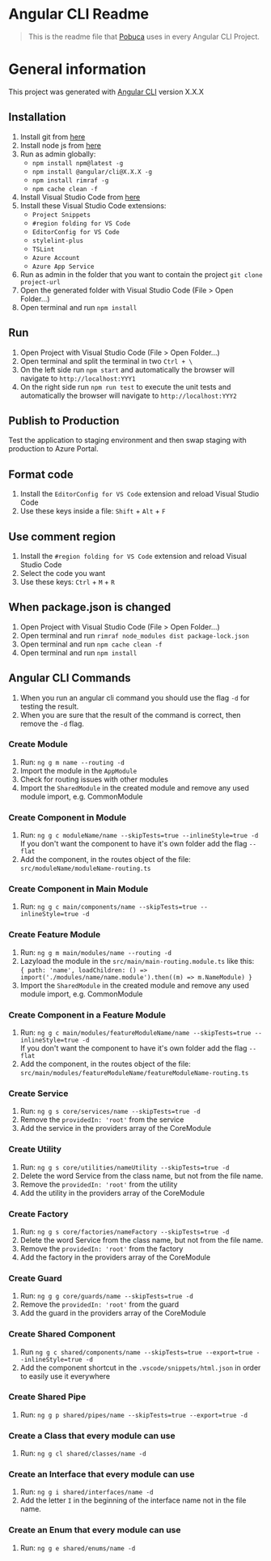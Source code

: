 # Angular CLI Readme
> This is the readme file that [Pobuca](https://www.pobuca.com) uses in every Angular CLI Project.


# General information
This project was generated with [Angular CLI](https://github.com/angular/angular-cli) version X.X.X


## Installation
 1. Install git from [here](https://git-scm.com/download/win)
 2. Install node js from [here](https://nodejs.org/en/download)
 3. Run as admin globally:   
    + `npm install npm@latest -g`  
    + `npm install @angular/cli@X.X.X -g` 
    + `npm install rimraf -g` 
    + `npm cache clean -f` 
 4. Install Visual Studio Code from [here](https://code.visualstudio.com) 
 5. Install these Visual Studio Code extensions:   
    + `Project Snippets`
    + `#region folding for VS Code`
    + `EditorConfig for VS Code`
    + `stylelint-plus`
    + `TSLint`
    + `Azure Account`
    + `Azure App Service`
 6. Run as admin in the folder that you want to contain the project `git clone project-url`
 7. Open the generated folder with Visual Studio Code (File > Open Folder...)
 8. Open terminal and run `npm install`


## Run
 1. Open Project with Visual Studio Code (File > Open Folder...)
 2. Open terminal and split the terminal in two `Ctrl + \`
 3. On the left side run `npm start` and automatically the browser will navigate to `http://localhost:YYY1`
 4. On the right side run `npm run test` to execute the unit tests and automatically the browser will navigate to `http://localhost:YYY2`


## Publish to Production
Test the application to staging environment and then swap staging with production to Azure Portal.


## Format code
 1. Install the `EditorConfig for VS Code` extension and reload Visual Studio Code
 2. Use these keys inside a file: `Shift` + `Alt` + `F`


## Use comment region
 1. Install the `#region folding for VS Code` extension and reload Visual Studio Code
 2. Select the code you want
 3. Use these keys: `Ctrl` + `M` + `R`


## When package.json is changed
 1. Open Project with Visual Studio Code (File > Open Folder...)
 2. Open terminal and run `rimraf node_modules dist package-lock.json`  
 3. Open terminal and run `npm cache clean -f`  
 4. Open terminal and run `npm install`  


## Angular CLI Commands
 1. When you run an angular cli command you should use the flag `-d` for testing the result.  
 2. When you are sure that the result of the command is correct, then remove the `-d` flag.

### Create Module
 1. Run: `ng g m name --routing -d`  
 2. Import the module in the `AppModule`
 3. Check for routing issues with other modules
 4. Import the `SharedModule` in the created module and remove any used module import, e.g. CommonModule

### Create Component in Module
 1. Run: `ng g c moduleName/name --skipTests=true --inlineStyle=true -d`    
    If you don't want the component to have it's own folder add the flag `--flat`
 2. Add the component, in the routes object of the file: `src/moduleName/moduleName-routing.ts`

### Create Component in Main Module
 1. Run: `ng g c main/components/name --skipTests=true --inlineStyle=true -d`

### Create Feature Module
 1. Run: `ng g m main/modules/name --routing -d`  
 2. Lazyload the module in the `src/main/main-routing.module.ts` like this:  
    `{ path: 'name', loadChildren: () => import('./modules/name/name.module').then((m) => m.NameModule) }`
 3. Import the `SharedModule` in the created module and remove any used module import, e.g. CommonModule

### Create Component in a Feature Module
 1. Run: `ng g c main/modules/featureModuleName/name --skipTests=true --inlineStyle=true -d`    
    If you don't want the component to have it's own folder add the flag `--flat`
 2. Add the component, in the routes object of the file: `src/main/modules/featureModuleName/featureModuleName-routing.ts`

### Create Service
 1. Run: `ng g s core/services/name --skipTests=true -d`  
 2. Remove the `providedIn: 'root'` from the service
 2. Add the service in the providers array of the CoreModule

### Create Utility
 1. Run: `ng g s core/utilities/nameUtility --skipTests=true -d`  
 2. Delete the word Service from the class name, but not from the file name.
 3. Remove the `providedIn: 'root'` from the utility
 4. Add the utility in the providers array of the CoreModule

### Create Factory
 1. Run: `ng g s core/factories/nameFactory --skipTests=true -d`
 2. Delete the word Service from the class name, but not from the file name.
 3. Remove the `providedIn: 'root'` from the factory
 4. Add the factory in the providers array of the CoreModule

### Create Guard
 1. Run: `ng g g core/guards/name --skipTests=true -d`
 2. Remove the `providedIn: 'root'` from the guard
 3. Add the guard in the providers array of the CoreModule

### Create Shared Component
 1. Run `ng g c shared/components/name --skipTests=true --export=true --inlineStyle=true -d`
 2. Add the component shortcut in the `.vscode/snippets/html.json` in order to easily use it everywhere

### Create Shared Pipe
 1. Run: `ng g p shared/pipes/name --skipTests=true --export=true -d`  

### Create a Class that every module can use
 1. Run: `ng g cl shared/classes/name -d`  

### Create an Interface that every module can use
 1. Run: `ng g i shared/interfaces/name -d`  
 2. Add the letter `I` in the beginning of the interface name not in the file name.

### Create an Enum  that every module can use
 1. Run: `ng g e shared/enums/name -d`  
